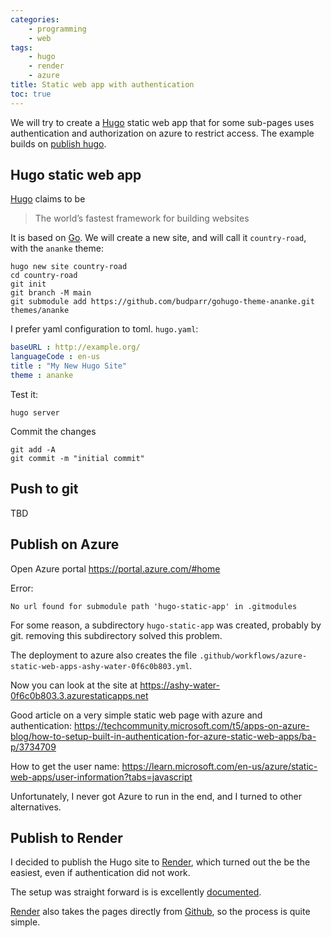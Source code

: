 ```yaml
---
categories:
    - programming
    - web
tags:
    - hugo
    - render
    - azure
title: Static web app with authentication
toc: true
---
```


We will try to create a [Hugo] static web app that for some sub-pages uses authentication and authorization on azure to restrict access. The example builds on [publish hugo][azure-hugo].

## Hugo static web app

[Hugo] claims to be 

> The world’s fastest framework for building websites

It is based on [Go]({{site.go_link}}). We will create a new site, and will call it `country-road`, with the `ananke` theme:

~~~~
hugo new site country-road
cd country-road
git init
git branch -M main
git submodule add https://github.com/budparr/gohugo-theme-ananke.git themes/ananke
~~~~

I prefer yaml configuration to toml. `hugo.yaml`:

~~~~yaml
baseURL : http://example.org/
languageCode : en-us
title : "My New Hugo Site"
theme : ananke
~~~~

Test it:

~~~~
hugo server
~~~~

Commit the changes

~~~~
git add -A
git commit -m "initial commit"
~~~~

## Push to git

TBD

## Publish on Azure

Open Azure portal <https://portal.azure.com/#home>

Error: 

    No url found for submodule path 'hugo-static-app' in .gitmodules
    
For some reason, a subdirectory `hugo-static-app` was created, probably by git. removing this subdirectory solved this problem.

The deployment to azure also creates the file `.github/workflows/azure-static-web-apps-ashy-water-0f6c0b803.yml`.

Now you can look at the site at <https://ashy-water-0f6c0b803.3.azurestaticapps.net>

Good article on a very simple static web page with azure and authentication: <https://techcommunity.microsoft.com/t5/apps-on-azure-blog/how-to-setup-built-in-authentication-for-azure-static-web-apps/ba-p/3734709>

How to get the user name: <https://learn.microsoft.com/en-us/azure/static-web-apps/user-information?tabs=javascript>

Unfortunately, I never got Azure to run in the end, and I turned to other alternatives. 

## Publish to Render

I decided to publish the Hugo site to [Render], which turned out the be the easiest, even if authentication did not work.

The setup was straight forward is is excellently [documented](https://render.com/docs/deploy-hugo). 

[Render] also takes the pages directly from [Github]({{site.github_link}}), so the process is quite simple.


[Hugo]: https://gohugo.io
[azure-hugo]: https://learn.microsoft.com/en-us/azure/static-web-apps/publish-hugo
[host-azure]: https://gohugo.io/hosting-and-deployment/hosting-on-azure-static-web-apps/

[authentication]: https://learn.microsoft.com/en-us/azure/static-web-apps/authentication-authorization
[Render]: https://dashboard.render.com/

